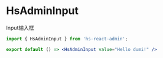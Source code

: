 # HsAdminInput

Input输入框

```jsx
import { HsAdminInput } from 'hs-react-admin';

export default () => <HsAdminInput value="Hello dumi!" />
```
